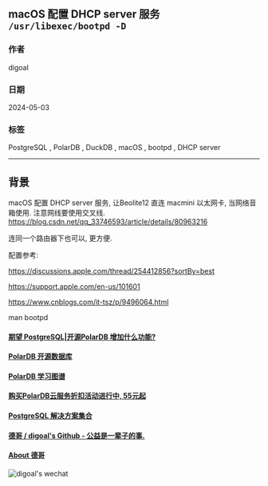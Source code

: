 ## macOS 配置 DHCP server 服务 `/usr/libexec/bootpd -D`   
                          
### 作者                          
digoal                          
                          
### 日期                          
2024-05-03                    
                          
### 标签                          
PostgreSQL , PolarDB , DuckDB , macOS , bootpd , DHCP server              
                          
----                          
                          
## 背景         
macOS 配置 DHCP server 服务, 让Beolite12 直连 macmini 以太网卡, 当网络音箱使用.  注意网线要使用交叉线. https://blog.csdn.net/qq_33746593/article/details/80963216      
  
连同一个路由器下也可以, 更方便.    
  
配置参考:   
  
https://discussions.apple.com/thread/254412856?sortBy=best  
  
https://support.apple.com/en-us/101601  
  
https://www.cnblogs.com/it-tsz/p/9496064.html  
  
man bootpd  
    
  
#### [期望 PostgreSQL|开源PolarDB 增加什么功能?](https://github.com/digoal/blog/issues/76 "269ac3d1c492e938c0191101c7238216")
  
  
#### [PolarDB 开源数据库](https://openpolardb.com/home "57258f76c37864c6e6d23383d05714ea")
  
  
#### [PolarDB 学习图谱](https://www.aliyun.com/database/openpolardb/activity "8642f60e04ed0c814bf9cb9677976bd4")
  
  
#### [购买PolarDB云服务折扣活动进行中, 55元起](https://www.aliyun.com/activity/new/polardb-yunparter?userCode=bsb3t4al "e0495c413bedacabb75ff1e880be465a")
  
  
#### [PostgreSQL 解决方案集合](../201706/20170601_02.md "40cff096e9ed7122c512b35d8561d9c8")
  
  
#### [德哥 / digoal's Github - 公益是一辈子的事.](https://github.com/digoal/blog/blob/master/README.md "22709685feb7cab07d30f30387f0a9ae")
  
  
#### [About 德哥](https://github.com/digoal/blog/blob/master/me/readme.md "a37735981e7704886ffd590565582dd0")
  
  
![digoal's wechat](../pic/digoal_weixin.jpg "f7ad92eeba24523fd47a6e1a0e691b59")
  
